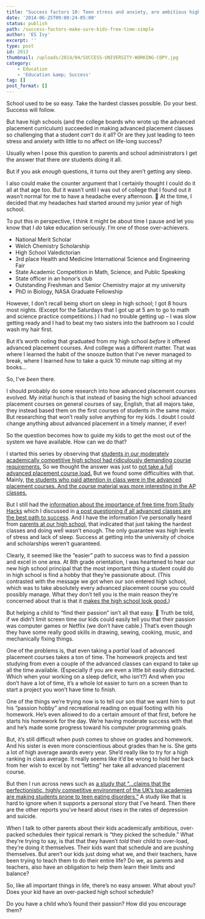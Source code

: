 ```yaml
---
title: "Success factors 10: Teen stress and anxiety, are ambitious high school schedules leading to success?"
date: '2014-06-25T09:00:24-05:00'
status: publish
path: /success-factors-make-sure-kids-free-time-simple
author: 'ES Ivy'
excerpt: ''
type: post
id: 2013
thumbnail: /uploads/2014/04/SUCCESS-UNIVERSITY-WORKING-COPY.jpg
category:
    - Education
    - 'Education &amp; Success'
tag: []
post_format: []
---
```

School used to be so easy. Take the hardest classes possible. Do your best. Success will follow.

But have high schools (and the college boards who wrote up the advanced placement curriculum) succeeded in making advanced placement classes so challenging that a student *can’t* do it all? Or are they just leading to teen stress and anxiety with little to no affect on life-long success?

Usually when I pose this question to parents and school administrators I get the answer that there *are* students doing it all.

But if you ask *enough* questions, it turns out they aren’t getting any sleep.

I also could make the counter argument that I certainly thought I could do it all at that age too. But it wasn’t until I was out of college that I found out it wasn’t normal for me to have a headache every afternoon. 🙂 At the time, I decided that my headaches had started around my junior year of high school.

To put this in perspective, I think it might be about time I pause and let you know that I *do* take education seriously. I’m one of those over-achievers.

- National Merit Scholar
- Welch Chemistry Scholarship
- High School Valedictorian
- 3rd place Health and Medicine International Science and Engineering Fair
- State Academic Competition in Math, Science, and Public Speaking
- State officer in an honor’s club
- Outstanding Freshman and Senior Chemistry major at my university
- PhD in Biology, NASA Graduate Fellowship

However, I don’t recall being short on sleep in high school; I got 8 hours most nights. (Except for the Saturdays that I got up at 5 am to go to math and science practice competitions.) I had no trouble getting up – I was slow getting ready and I had to beat my two sisters into the bathroom so I could wash my hair first.

But it’s worth noting that graduated from my high school *before* it offered advanced placement courses. And college was a different matter. That was where I learned the habit of the snooze button that I’ve never managed to break, where I learned how to take a quick 10 minute nap sitting at my books…

So, I’ve *been* there.

I should probably do some research into how advanced placement courses evolved. My initial hunch is that instead of basing the high school advanced placement courses on general courses of say, English, that all majors take, they instead based them on the first courses of students in the same major. But researching that won’t really solve anything for my kids. I doubt I could change anything about advanced placement in a timely manner, if ever!

So the question becomes how to guide my kids to get the most out of the system we have available. How can we do that?

I started this series by observing that [students in our moderately academically competitive high school had ridiculously demanding course requirements.](http://192.168.1.34:4945/draft1903 "success factors: 1") So we thought the answer was just to [not take a full advanced placement course load.](http://192.168.1.34:4945/draft1920 "success factors: 3") But we found some difficulties with that. Mainly, [the students who paid attention in class were in the advanced placement courses. And the course material was more interesting in the AP classes.](http://192.168.1.34:4945/draft1925 "success factors: 4")

But I still had the [information about the importance of free time from Study Hacks](http://calnewport.com/blog/2010/02/18/want-to-get-into-harvard-spend-more-time-staring-at-the-clouds-rethinking-the-role-of-extracurricular-activities-in-college-admissions/) which I discussed in [a post questioning if all advanced classes are the best path to success](http://192.168.1.34:4945/draft1919). And I have the information I’ve personally heard from [parents at our high school,](http://192.168.1.34:4945/draft1933 "success factors: 7") that indicated that just taking the hardest classes and doing well wasn’t enough. The only guarantee was high levels of stress and lack of sleep. Success at getting into the university of choice and scholarships weren’t guaranteed.

Clearly, it seemed like the “easier” path to success was to find a passion and excel in one area. At 8th grade orientation, I was heartened to hear our new high school principal that the most important thing a student could do in high school is find a hobby that they’re passionate about. (This contrasted with the message we got when our son entered high school, which was to take absolutely every advanced placement course you could possibly manage. What they don’t tell you is the main reason they’re concerned about that is that it [makes the high school look good.](http://192.168.1.34:4945/draft2071 "U.S. News High School Ratings"))

But helping a child to “find their passion” isn’t all that easy. 🙂 Truth be told, if we didn’t limit screen time our kids could easily tell you that their passion was computer games or Netflix (we don’t have cable.) That’s even though they have some really good skills in drawing, sewing, cooking, music, and mechanically fixing things.

One of the problems is, that even taking a *partial* load of advanced placement courses takes a ton of time. The homework projects and test studying from even a couple of the advanced classes can expand to take up all the time available. (Especially if you are even a little bit easily distracted. Which when your working on a sleep deficit, who isn’t?) And when you don’t have a lot of time, it’s a whole lot easier to turn on a screen than to start a project you won’t have time to finish.

One of the things we’re trying now is to tell our son that we want him to put his “passion hobby” and recreational reading on equal footing with his homework. He’s even allowed to do a certain amount of that first, before he starts his homework for the day. We’re having moderate success with that and he’s made some progress toward his computer programming goals.

But, it’s still difficult when push comes to shove on grades and homework. And his sister is even more conscientious about grades than he is. She gets a lot of high average awards every year. She’d really like to try for a high ranking in class average. It really seems like it’d be wrong to hold her back from her wish to excel by not “letting” her take all advanced placement course.

But then I run across news such as [a study that “…claims that the perfectionistic, highly competitive environment of the UK’s top academies are making students prone to teen eating disorders.”](http://www.thedailybeast.com/articles/2014/03/03/are-britain-s-private-schools-breeding-grounds-for-anorexia.html "Are Britain’s Private Schools Breeding Grounds For Anorexia?") A study like that is hard to ignore when it supports a personal story that I’ve heard. Then there are the other reports you’ve heard about rises in the rates of depression and suicide.[  ](http://www.thedailybeast.com/articles/2014/03/03/are-britain-s-private-schools-breeding-grounds-for-anorexia.html "Are Britain’s Private Schools Breeding Grounds For Anorexia?")

When I talk to other parents about their kids academically ambitious, over-packed schedules their typical remark is “they picked the schedule.” What they’re trying to say, is that that they haven’t *told* their child to over-load, they’re doing it themselves. Their kids want that schedule and are pushing themselves. But aren’t our kids just doing what we, and their teachers, have been trying to teach them to do their entire life? Do we, as parents and teachers, also have an obligation to help them learn their limits and balance?

So, like all important things in life, there’s no easy answer. What about you? Does your kid have an over-packed high school schedule?

Do you have a child who’s found their passion? How did you encourage them?